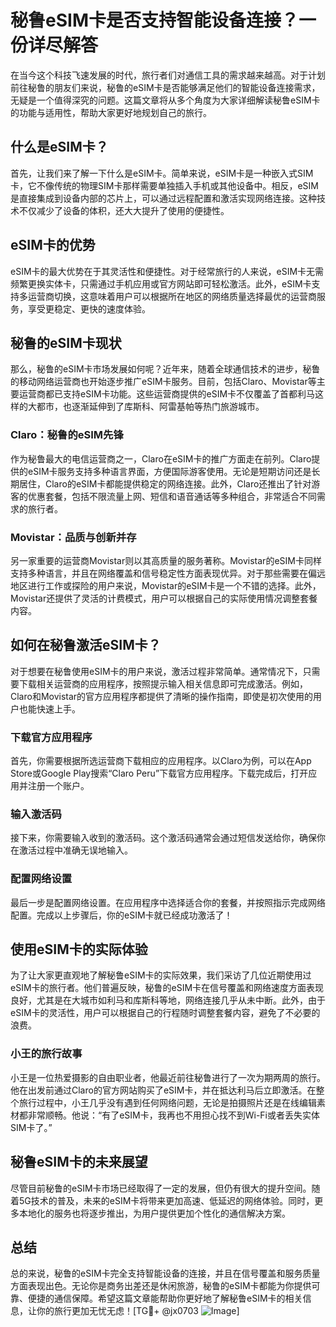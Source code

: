 # 秘鲁eSIM卡是否支持智能设备连接？一份详尽解答

在当今这个科技飞速发展的时代，旅行者们对通信工具的需求越来越高。对于计划前往秘鲁的朋友们来说，秘鲁的eSIM卡是否能够满足他们的智能设备连接需求，无疑是一个值得深究的问题。这篇文章将从多个角度为大家详细解读秘鲁eSIM卡的功能与适用性，帮助大家更好地规划自己的旅行。

## 什么是eSIM卡？

首先，让我们来了解一下什么是eSIM卡。简单来说，eSIM卡是一种嵌入式SIM卡，它不像传统的物理SIM卡那样需要单独插入手机或其他设备中。相反，eSIM是直接集成到设备内部的芯片上，可以通过远程配置和激活实现网络连接。这种技术不仅减少了设备的体积，还大大提升了使用的便捷性。

## eSIM卡的优势

eSIM卡的最大优势在于其灵活性和便捷性。对于经常旅行的人来说，eSIM卡无需频繁更换实体卡，只需通过手机应用或官方网站即可轻松激活。此外，eSIM卡支持多运营商切换，这意味着用户可以根据所在地区的网络质量选择最优的运营商服务，享受更稳定、更快的速度体验。

## 秘鲁的eSIM卡现状

那么，秘鲁的eSIM卡市场发展如何呢？近年来，随着全球通信技术的进步，秘鲁的移动网络运营商也开始逐步推广eSIM卡服务。目前，包括Claro、Movistar等主要运营商都已支持eSIM卡功能。这些运营商提供的eSIM卡不仅覆盖了首都利马这样的大都市，也逐渐延伸到了库斯科、阿雷基帕等热门旅游城市。

### Claro：秘鲁的eSIM先锋

作为秘鲁最大的电信运营商之一，Claro在eSIM卡的推广方面走在前列。Claro提供的eSIM卡服务支持多种语言界面，方便国际游客使用。无论是短期访问还是长期居住，Claro的eSIM卡都能提供稳定的网络连接。此外，Claro还推出了针对游客的优惠套餐，包括不限流量上网、短信和语音通话等多种组合，非常适合不同需求的旅行者。

### Movistar：品质与创新并存

另一家重要的运营商Movistar则以其高质量的服务著称。Movistar的eSIM卡同样支持多种语言，并且在网络覆盖和信号稳定性方面表现优异。对于那些需要在偏远地区进行工作或探险的用户来说，Movistar的eSIM卡是一个不错的选择。此外，Movistar还提供了灵活的计费模式，用户可以根据自己的实际使用情况调整套餐内容。

## 如何在秘鲁激活eSIM卡？

对于想要在秘鲁使用eSIM卡的用户来说，激活过程非常简单。通常情况下，只需要下载相关运营商的应用程序，按照提示输入相关信息即可完成激活。例如，Claro和Movistar的官方应用程序都提供了清晰的操作指南，即使是初次使用的用户也能快速上手。

### 下载官方应用程序

首先，你需要根据所选运营商下载相应的应用程序。以Claro为例，可以在App Store或Google Play搜索“Claro Peru”下载官方应用程序。下载完成后，打开应用并注册一个账户。

### 输入激活码

接下来，你需要输入收到的激活码。这个激活码通常会通过短信发送给你，确保你在激活过程中准确无误地输入。

### 配置网络设置

最后一步是配置网络设置。在应用程序中选择适合你的套餐，并按照指示完成网络配置。完成以上步骤后，你的eSIM卡就已经成功激活了！

## 使用eSIM卡的实际体验

为了让大家更直观地了解秘鲁eSIM卡的实际效果，我们采访了几位近期使用过eSIM卡的旅行者。他们普遍反映，秘鲁的eSIM卡在信号覆盖和网络速度方面表现良好，尤其是在大城市如利马和库斯科等地，网络连接几乎从未中断。此外，由于eSIM卡的灵活性，用户可以根据自己的行程随时调整套餐内容，避免了不必要的浪费。

### 小王的旅行故事

小王是一位热爱摄影的自由职业者，他最近前往秘鲁进行了一次为期两周的旅行。他在出发前通过Claro的官方网站购买了eSIM卡，并在抵达利马后立即激活。在整个旅行过程中，小王几乎没有遇到任何网络问题，无论是拍摄照片还是在线编辑素材都非常顺畅。他说：“有了eSIM卡，我再也不用担心找不到Wi-Fi或者丢失实体SIM卡了。”

## 秘鲁eSIM卡的未来展望

尽管目前秘鲁的eSIM卡市场已经取得了一定的发展，但仍有很大的提升空间。随着5G技术的普及，未来的eSIM卡将带来更加高速、低延迟的网络体验。同时，更多本地化的服务也将逐步推出，为用户提供更加个性化的通信解决方案。

## 总结

总的来说，秘鲁的eSIM卡完全支持智能设备的连接，并且在信号覆盖和服务质量方面表现出色。无论你是商务出差还是休闲旅游，秘鲁的eSIM卡都能为你提供可靠、便捷的通信保障。希望这篇文章能帮助你更好地了解秘鲁eSIM卡的相关信息，让你的旅行更加无忧无虑！[TG💪+ @jx0703 ![Image](https://github.com/user-attachments/assets/dbca1d08-cadb-493c-b0ec-ad6f7a83f270)]